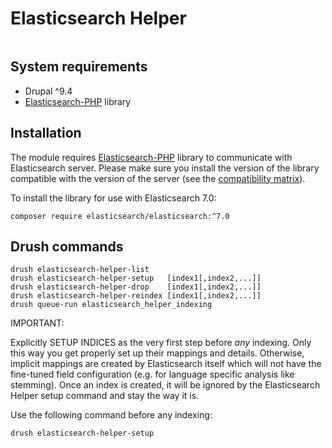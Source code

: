 # Elasticsearch Helper

[![<wunderio>](https://circleci.com/gh/wunderio/elasticsearch_helper/tree/7.x.svg?style=svg)](<https://app.circleci.com/pipelines/github/wunderio/elasticsearch_helper?branch=8.x-7.x>)

## System requirements
* Drupal ^9.4
* [Elasticsearch-PHP](https://github.com/elastic/elasticsearch-php) library

## Installation

The module requires [Elasticsearch-PHP](https://github.com/elastic/elasticsearch-php) library to
communicate with Elasticsearch server. Please make sure you install the version of the library compatible with
the version of the server (see the [compatibility matrix](https://github.com/elastic/elasticsearch-php#version-matrix)).

To install the library for use with Elasticsearch 7.0:
```
composer require elasticsearch/elasticsearch:^7.0
```

## Drush commands

```
drush elasticsearch-helper-list
drush elasticsearch-helper-setup   [index1[,index2,...]]
drush elasticsearch-helper-drop    [index1[,index2,...]]
drush elasticsearch-helper-reindex [index1[,index2,...]]
drush queue-run elasticsearch_helper_indexing
```

IMPORTANT:

Explicitly SETUP INDICES as the very first step before _any_ indexing. Only this way you get properly set up their
mappings and details. Otherwise, implicit mappings are created by Elasticsearch itself which will not have the
fine-tuned field configuration (e.g. for language specific analysis like stemming). Once an index is created, it will
be ignored by the Elasticsearch Helper setup command and stay the way it is.

Use the following command before any indexing:

```
drush elasticsearch-helper-setup
```
